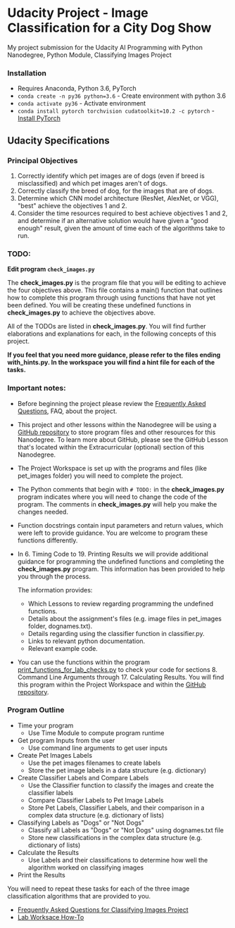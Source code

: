 # Udacity Project - Image Classification for a City Dog Show

My project submission for the Udacity AI Programming with Python Nanodegree, Python Module, Classifying Images Project

### Installation

- Requires Anaconda, Python 3.6, PyTorch
- `conda create -n py36 python=3.6` - Create environment with python 3.6
- `conda activate py36` - Activate environment
- `conda install pytorch torchvision cudatoolkit=10.2 -c pytorch` - [Install PyTorch](https://pytorch.org/get-started/locally/)



## Udacity Specifications

### Principal Objectives

1. Correctly identify which pet images are of dogs (even if breed is misclassified) and which pet images aren't of dogs.
2. Correctly classify the breed of dog, for the images that are of dogs.
3. Determine which CNN model architecture (ResNet, AlexNet, or VGG), "best" achieve the objectives 1 and 2.
4. Consider the time resources required to best achieve objectives 1 and 2, and determine if an alternative solution would have given a "good enough" result, given the amount of time each of the algorithms take to run.

### TODO:

**Edit program `check_images.py`**

The **check_images.py** is the program file that you will be editing to achieve the four objectives above. This file contains a main() function that outlines how to complete this program through using functions that have not yet been defined. You will be creating these undefined functions in **check_images.py** to achieve the objectives above.

All of the TODOs are listed in **check_images.py**. You will find further elaborations and explanations for each, in the following concepts of this project.

**If you feel that you need more guidance, please refer to the files ending with_hints.py. In the workspace you will find a hint file for each of the tasks.**

### Important notes:

- Before beginning the project please review the [Frequently Asked Questions](https://github.com/udacity/AIPND-revision/blob/master/notes/project_intro-to-python.md), FAQ, about the project.
- This project and other lessons within the Nanodegree will be using a [GitHub repository](https://github.com/udacity/AIPND-revision) to store program files and other resources for this Nanodegree. To learn more about GitHub, please see the GitHub Lesson that's located within the Extracurricular (optional) section of this Nanodegree.
- The Project Workspace is set up with the programs and files (like pet_images folder) you will need to complete the project.
- The Python comments that begin with `# TODO:` in the **check_images.py** program indicates where you will need to change the code of the program. The comments in **check_images.py** will help you make the changes needed.
- Function docstrings contain input parameters and return values, which were left to provide guidance. You are welcome to program these functions differently.
- In 6. Timing Code to 19. Printing Results we will provide additional guidance for programming the undefined functions and completing the **check_images.py** program. This information has been provided to help you through the process.

  The information provides:

  - Which Lessons to review regarding programming the undefined functions.
  - Details about the assignment's files (e.g. image files in pet_images folder, dognames.txt).
  - Details regarding using the classifier function in classifier.py.
  - Links to relevant python documentation.
  - Relevant example code.

- You can use the functions within the program [print_functions_for_lab_checks.py](https://github.com/udacity/AIPND-revision/blob/master/intropyproject-classify-pet-images/print_functions_for_lab_checks.py) to check your code for sections 8. Command Line Arguments through 17. Calculating Results. You will find this program within the Project Workspace and within the [GitHub repository](https://github.com/udacity/AIPND-revision).

### Program Outline
 - Time your program
   - Use Time Module to compute program runtime
 - Get program Inputs from the user
   - Use command line arguments to get user inputs
 - Create Pet Images Labels
   - Use the pet images filenames to create labels
   - Store the pet image labels in a data structure (e.g. dictionary)
 - Create Classifier Labels and Compare Labels
   - Use the Classifier function to classify the images and create the classifier labels
   - Compare Classifier Labels to Pet Image Labels
   - Store Pet Labels, Classifier Labels, and their comparison in a complex data structure (e.g. dictionary of lists)
 - Classifying Labels as "Dogs" or "Not Dogs"
   - Classify all Labels as "Dogs" or "Not Dogs" using dognames.txt file
   - Store new classifications in the complex data structure (e.g. dictionary of lists)
 - Calculate the Results
   - Use Labels and their classifications to determine how well the algorithm worked on classifying images
 - Print the Results

 You will need to repeat these tasks for each of the three image classification algorithms that are provided to you.

 - [Frequently Asked Questions for Classifying Images Project](https://github.com/udacity/AIPND-revision/blob/master/notes/project_intro-to-python.md)
 - [Lab Worksace How-To](https://www.youtube.com/watch?v=EQTttywUnXQ&feature=emb_logo)